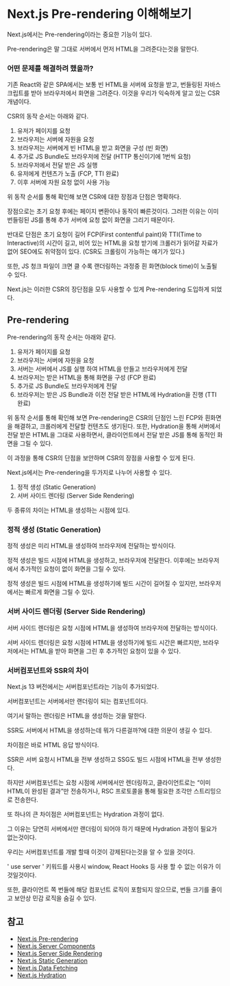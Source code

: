 # Next.js Pre-rendering 이해해보기

Next.js에서는 Pre-rendering이라는 중요한 기능이 있다.

Pre-rendering은 말 그대로 서버에서 먼저 HTML을 그려준다는것을 말한다.

### 어떤 문제를 해결하려 했을까?

기존 React와 같은 SPA에서는 보통 빈 HTML을 서버에 요청을 받고, 번들링된 자바스크립트를 받아 브라우저에서 화면을 그려준다.
이것을 우리가 익숙하게 알고 있는 CSR 개념이다.

CSR의 동작 순서는 아래와 같다.
1. 유저가 페이지를 요청
2. 브라우저는 서버에 자원을 요청
3. 브라우저는 서버에게 빈 HTML을 받고 화면을 구성 (빈 화면)
4. 추가로 JS Bundle도 브라우저에 전달 (HTTP 통신이기에 1번씩 요청)
5. 브라우저에서 전달 받은 JS 실행
6. 유저에게 컨텐츠가 노출 (FCP, TTI 완료)
7. 이후 서버에 자원 요청 없이 사용 가능

위 동작 순서를 통해 확인해 보면 CSR에 대한 장점과 단점은 명확하다.

장점으로는 초기 요청 후에는 페이지 변환이나 동작이 빠른것이다. 그러한 이유는 이미 번들링된 JS를 통해 추가 서버에 요청 없이 화면을 그리기 때문이다.

반대로 단점은 초기 요청이 길어 FCP(First contentful paint)와 TTI(Time to Interactive)의 시간이 길고, 비어 있는 HTML을 요청 받기에 크롤러가 읽어갈 자료가 없어 SEO에도 취약점이 있다. (CSR도 크롤링이 가능하는 얘기가 있다.)

또한, JS 청크 파일이 크면 클 수록 랜더링하는 과정중 흰 화면(block time)이 노출될 수 있다.

Next.js는 이러한 CSR의 장단점을 모두 사용할 수 있게 Pre-rendering 도입하게 되었다.

## Pre-rendering

Pre-rendering의 동작 순서는 아래와 같다.
1. 유저가 페이지를 요청
2. 브라우저는 서버에 자원을 요청
3. 서버는 서버에서 JS를 실행 하여 HTML을 만들고 브라우저에게 전달
4. 브라우저는 받은 HTML을 통해 화면을 구성 (FCP 완료)
5. 추가로 JS Bundle도 브라우저에게 전달
6. 브라우저는 받은 JS Bundle과 이전 전달 받은 HTML에 Hydration을 진행 (TTI 완료)

위 동작 순서를 통해 확인해 보면 Pre-rendering은 CSR의 단점인 느린 FCP와 흰화면을 해결하고, 크롤러에게 전달할 컨텐츠도 생기된다.
또한, Hydration을 통해 서버에서 전달 받은 HTML을 그대로 사용하면서, 클라이언트에서 전달 받은 JS를 통해 동적인 화면을 그릴 수 있다.

이 과정을 통해 CSR의 단점을 보안하며 CSR의 장점을 사용할 수 있게 된다.

Next.js에서는 Pre-rendering을 두가지로 나누어 사용할 수 있다.

1. 정적 생성 (Static Generation)
2. 서버 사이드 렌더링 (Server Side Rendering)

두 종류의 차이는 HTML을 생성하는 시점에 있다.

### 정적 생성 (Static Generation)

정적 생성은 미리 HTML을 생성하여 브라우저에 전달하는 방식이다.

정적 생성은 빌드 시점에 HTML을 생성하고, 브라우저에 전달한다. 이후에는 브라우저에서 추가적인 요청이 없이 화면을 그릴 수 있다.

정적 생성은 빌드 시점에 HTML을 생성하기에 빌드 시간이 길어질 수 있지만, 브라우저에서는 빠르게 화면을 그릴 수 있다.

### 서버 사이드 렌더링 (Server Side Rendering)

서버 사이드 렌더링은 요청 시점에 HTML을 생성하여 브라우저에 전달하는 방식이다.

서버 사이드 렌더링은 요청 시점에 HTML을 생성하기에 빌드 시간은 빠르지만, 브라우저에서는 HTML을 받아 화면을 그린 후 추가적인 요청이 있을 수 있다.


### 서버컴포넌트와 SSR의 차이

Next.js 13 버전에서는 서버컴포넌트라는 기능이 추가되었다.

서버컴포넌트는 서버에서만 랜더링이 되는 컴포넌트이다.

여기서 말하는 랜더링은 HTML을 생성하는 것을 말한다.

SSR도 서버에서 HTML을 생성하는데 뭐가 다른걸까?에 대한 의문이 생길 수 있다.

차이점은 바로 HTML 응답 방식이다.

SSR은 서버 요청시 HTML을 전부 생성하고 SSG도 빌드 시점에 HTML을 전부 생성한다.

하지만 서버컴포넌트는 요청 시점에 서버에서만 렌더링하고, 클라이언트로는 “이미 HTML이 완성된 결과”만 전송하거나, RSC 프로토콜을 통해 필요한 조각만 스트리밍으로 전송한다.

또 하나의 큰 차이점은 서버컴포넌트는 Hydration 과정이 없다.

그 이유는 당연히 서버에서만 랜더링이 되어야 하기 때문에 Hydration 과정이 필요가 없는것이다.

우리는 서버컴포넌트를 개발 할때 이것이 강제된다는것을 알 수 있을 것이다.

' use server ' 키워드를 사용시 window, React Hooks 등 사용 할 수 없는 이유가 이것일것이다. 

또한, 클라이언트 쪽 번들에 해당 컴포넌트 로직이 포함되지 않으므로, 번들 크기를 줄이고 보안상 민감 로직을 숨길 수 있다.

## 참고

- [Next.js Pre-rendering](https://nextjs.org/docs/basic-features/pages)
- [Next.js Server Components](https://nextjs.org/docs/basic-features/pages)
- [Next.js Server Side Rendering](https://nextjs.org/docs/basic-features/pages)
- [Next.js Static Generation](https://nextjs.org/docs/basic-features/pages)
- [Next.js Data Fetching](https://nextjs.org/docs/basic-features/data-fetching)
- [Next.js Hydration](https://nextjs.org/docs/basic-features/data-fetching)
